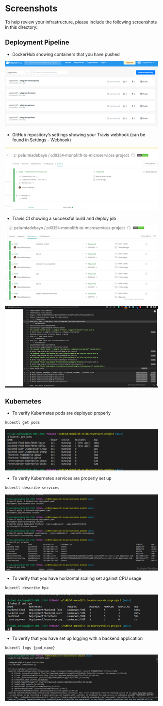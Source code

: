 # Screenshots
To help review your infrastructure, please include the following screenshots in this directory::

## Deployment Pipeline
* DockerHub showing containers that you have pushed

![pushed containers](./images/docker.PNG)

* GitHub repository’s settings showing your Travis webhook (can be found in Settings - Webhook)

![pushed containers](./images/travis2.PNG)

* Travis CI showing a successful build and deploy job

![successful build](./images/buildpipeline.PNG)

![successful build log](./images/buildlog.PNG)


## Kubernetes
* To verify Kubernetes pods are deployed properly
```bash
kubectl get pods
```
![Kubernetes pods](./images/runpod.PNG)

* To verify Kubernetes services are properly set up
```bash
kubectl describe services
```
![Kubernetes services](./images/service.PNG)

* To verify that you have horizontal scaling set against CPU usage
```bash
kubectl describe hpa
```
![Kubernetes hpa](./images/hpa.PNG)

* To verify that you have set up logging with a backend application
```bash
kubectl logs {pod_name}
```
![Kubernetes logs](./images/backendlog.PNG)


